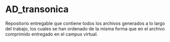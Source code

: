 # AD_transonica
 Repositorio entregable que contiene todos los archivos generados a lo largo del trabajo, los cuales se han ordenado de la misma forma que en el archivo  comprimido entregado en el campus virtual.
